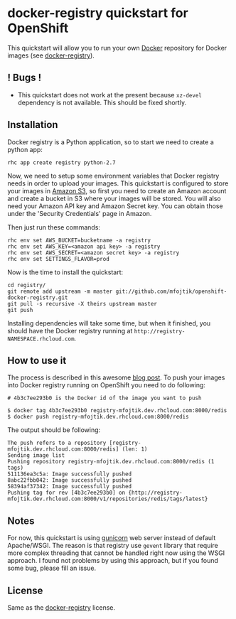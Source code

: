 # docker-registry quickstart for OpenShift #

This quickstart will allow you to run your own [Docker](http://docker.io)
repository for Docker images (see [docker-registry](https://github.com/dotcloud/docker-registry)).

## ! Bugs !

* This quickstart does not work at the present because `xz-devel` dependency is
  not available. This should be fixed shortly.

## Installation

Docker registry is a Python application, so to start we need to create a python
app:

```
rhc app create registry python-2.7
```

Now, we need to setup some environment variables that Docker registry needs in
order to upload your images. This quickstart is configured to store your images
in [Amazon S3](http://aws.amazon.com/s3/), so first you need to create an
Amazon account and create a bucket in S3 where your images will be stored.
You will also need your Amazon API key and Amazon Secret key. You can obtain
those under the 'Security Credentials' page in Amazon.

Then just run these commands:

```
rhc env set AWS_BUCKET=bucketname -a registry
rhc env set AWS_KEY=<amazon api key> -a registry
rhc env set AWS_SECRET=<amazon secret key> -a registry
rhc env set SETTINGS_FLAVOR=prod
```

Now is the time to install the quickstart:

```
cd registry/
git remote add upstream -m master git://github.com/mfojtik/openshift-docker-registry.git
git pull -s recursive -X theirs upstream master
git push
```

Installing dependencies will take some time, but when it finished, you should
have the Docker registry running at `http://registry-NAMESPACE.rhcloud.com`.

## How to use it

The process is described in this awesome [blog
post](http://blog.docker.io/2013/07/how-to-use-your-own-registry/). To push
your images into Docker registry running on OpenShift you need to do following:

```
# 4b3c7ee293b0 is the Docker id of the image you want to push

$ docker tag 4b3c7ee293b0 registry-mfojtik.dev.rhcloud.com:8000/redis
$ docker push registry-mfojtik.dev.rhcloud.com:8000/redis
```

The output should be following:

```
The push refers to a repository [registry-mfojtik.dev.rhcloud.com:8000/redis] (len: 1)
Sending image list
Pushing repository registry-mfojtik.dev.rhcloud.com:8000/redis (1 tags)
511136ea3c5a: Image successfully pushed
8abc22fbb042: Image successfully pushed
58394af37342: Image successfully pushed
Pushing tag for rev [4b3c7ee293b0] on {http://registry-mfojtik.dev.rhcloud.com:8000/v1/repositories/redis/tags/latest}
```

## Notes

For now, this quickstart is using [gunicorn](http://gunicorn.org) web server
instead of default Apache/WSGI. The reason is that registry use `gevent`
library that require more complex threading that cannot be handled right now
using the WSGI approach. I found not problems by using this approach, but if
you found some bug, please fill an issue.

## License

Same as the [docker-registry](https://github.com/dotcloud/docker-registry)
license.
